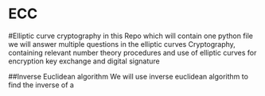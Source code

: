 # ECC
#Elliptic curve cryptography 
in this Repo which will contain one python file we will answer multiple questions in the elliptic curves Cryptography, containing relevant number theory procedures and use of elliptic curves for encryption key exchange and digital signature

##Inverse Euclidean algorithm 
We will use inverse euclidean algorithm to find the inverse of a 
